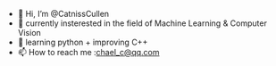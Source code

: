 - 👋 Hi, I’m @CatnissCullen
- 👀 currently insterested in the field of Machine Learning & Computer Vision
- 🌱 learning python + improving C++
- 📫 How to reach me :chael_c@qq.com

<!---
CatnissCullen/CatnissCullen is a ✨ special ✨ repository because its `README.md` (this file) appears on your GitHub profile.
You can click the Preview link to take a look at your changes.
--->
